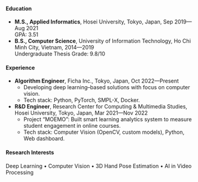 
#### Education
- **M.S., Applied Informatics**, Hosei University, Tokyo, Japan, Sep 2019—Aug 2021  
  GPA: 3.51
- **B.S., Computer Science**, University of Information Technology, Ho Chi Minh City, Vietnam, 2014—2019  
  Undergraduate Thesis Grade: 9.8/10

#### Experience
- **Algorithm Engineer**, Ficha Inc., Tokyo, Japan, Oct 2022—Present  
  - Developing deep learning–based solutions with focus on computer vision.  
  - Tech stack: Python, PyTorch, SMPL-X, Docker.
- **R&D Engineer**, Research Center for Computing & Multimedia Studies, Hosei University, Tokyo, Japan, Mar 2021—Nov 2022  
  - Project “MOEMO”: Built smart learning analytics system to measure student engagement in online courses.  
  - Tech stack: Computer Vision (OpenCV, custom models), Python, Web dashboard.

#### Research Interests
Deep Learning • Computer Vision • 3D Hand Pose Estimation • AI in Video Processing

